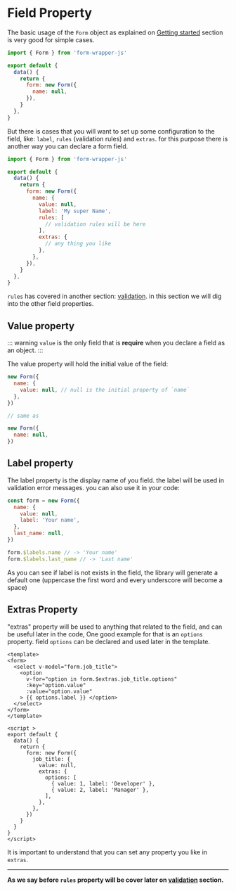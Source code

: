 # Field Property

The basic usage of the `Form` object as explained on [Getting started](/guide/getting-started) section
is very good for simple cases.

```js
import { Form } from 'form-wrapper-js'

export default {
  data() {
    return {
      form: new Form({
        name: null,
      }),
    }
  },
}
```

But there is cases that you will want to set up some configuration to the field, like: `label`, `rules` (validation rules) and `extras`.
for this purpose there is another way you can declare a form field.

```js
import { Form } from 'form-wrapper-js'

export default {
  data() {
    return {
      form: new Form({
        name: {
          value: null,
          label: 'My super Name',
          rules: [
            // validation rules will be here
          ],
          extras: {
            // any thing you like
          },
        },
      }),
    }
  },
}
```

`rules` has covered in another section: [validation](/guide/validation.md). in this section we will dig into the other
field properties.

## Value property

::: warning
`value` is the only field that is **require** when you declare a field as an object.
:::

The value property will hold the initial value of the field:

```js
new Form({
  name: {
    value: null, // null is the initial property of `name`
  },
})

// same as

new Form({
  name: null,
})
```

## Label property

The label property is the display name of you field. the label will be used in validation error messages. you can also use it in your code:

```js
const form = new Form({
  name: {
    value: null,
    label: 'Your name',
  },
  last_name: null,
})

form.$labels.name // -> 'Your name'
form.$labels.last_name // -> 'Last name'
```

As you can see if label is not exists in the field, the library will generate a default one (uppercase the first word and every underscore
will become a space)

## Extras Property

"extras" property will be used to anything that related to the field, and can be useful later in the code, 
One good example for that is an `options` property. field `options` can be declared and used later in the template.

```vue
<template>
<form>
  <select v-model="form.job_title">
    <option 
      v-for="option in form.$extras.job_title.options" 
      :key="option.value"
      :value="option.value"
    > {{ options.label }} </option>
  </select>
</form>
</template>

<script >
export default {
  data() {
    return {
      form: new Form({
        job_title: {
          value: null,
          extras: {
            options: [
              { value: 1, label: 'Developer' },
              { value: 2, label: 'Manager' },
            ],
          },
        },
      })     
    }
  }
}
</script>
```

It is important to understand that you can set any property you like in `extras`.

---

**As we say before `rules` property will be cover later on [validation](/guide/validation.md) section.**
